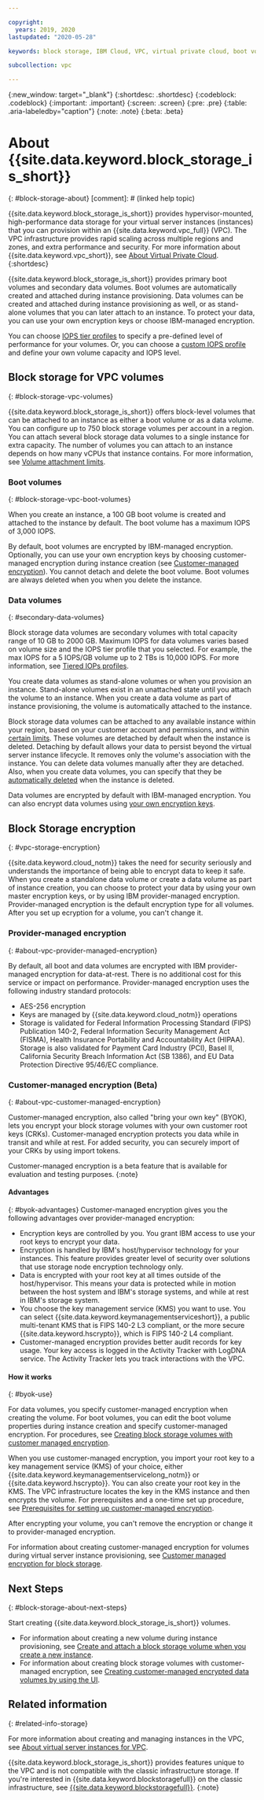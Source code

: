 ```yaml
---

copyright:
  years: 2019, 2020
lastupdated: "2020-05-28"

keywords: block storage, IBM Cloud, VPC, virtual private cloud, boot volume, data volume, volume, data storage, virtual server instance, instance, IOPS, HPCS, Key Protect

subcollection: vpc

---
```

{:new_window: target="_blank"}
{:shortdesc: .shortdesc}
{:codeblock: .codeblock}
{:important: .important}
{:screen: .screen}
{:pre: .pre}
{:table: .aria-labeledby="caption"}
{:note: .note}
{:beta: .beta}

# About {{site.data.keyword.block_storage_is_short}}
{: #block-storage-about}
[comment]: # (linked help topic)

{{site.data.keyword.block_storage_is_short}} provides hypervisor-mounted, high-performance data storage for your virtual server instances (instances) that you can provision within an {{site.data.keyword.vpc_full}} (VPC). The VPC infrastructure provides rapid scaling across multiple regions and zones, and extra performance and security. For more information about {{site.data.keyword.vpc_short}}, see [About Virtual Private Cloud](/docs/vpc?topic=vpc-about-vpc).
{:shortdesc}

{{site.data.keyword.block_storage_is_short}} provides primary boot volumes and secondary data volumes. Boot volumes are automatically created and attached during instance provisioning. Data volumes can be created and attached during instance provisioning as well, or as stand-alone volumes that you can later attach to an instance. To protect your data, you can use your own encryption keys or choose IBM-managed encryption. 

You can choose [IOPS tier profiles](/docs/vpc?topic=vpc-block-storage-profiles#tiers) to specify a pre-defined level of performance for your volumes. Or, you can choose a [custom IOPS profile](/docs/vpc?topic=vpc-block-storage-profiles#custom) and define your own volume capacity and IOPS level.

## Block storage for VPC volumes
{: #block-storage-vpc-volumes}

{{site.data.keyword.block_storage_is_short}} offers block-level volumes that can be attached to an instance as either a boot volume or as a data volume. You can configure up to 750 block storage volumes per account in a region. You can attach several block storage data volumes to a single instance for extra capacity. The number of volumes you can attach to an instance depends on how many vCPUs that instance contains. For more information, see [Volume attachment limits](/docs/vpc?topic=vpc-attaching-block-storage#vol-attach-limits).

### Boot volumes
{: #block-storage-vpc-boot-volumes}

When you create an instance, a 100 GB boot volume is created and attached to the instance by default. The boot volume has a maximum IOPS of 3,000 IOPS.

By default, boot volumes are encrypted by IBM-managed encryption. Optionally, you can use your own encryption keys by choosing customer-managed encryption during instance creation (see [Customer-managed encryption](#about-vpc-customer-managed-encryption)). You cannot detach and delete the boot volume. Boot volumes are always deleted when you when you delete the instance.

### Data volumes
{: #secondary-data-volumes}

Block storage data volumes are secondary volumes with total capacity range of 10 GB to 2000 GB. Maximum IOPS for data volumes varies based on volume size and the IOPS tier profile that you selected. For example, the max IOPS for a 5 IOPS/GB volume up to 2 TBs is 10,000 IOPS. For more information, see
[Tiered IOPs profiles](/docs/vpc?topic=vpc-block-storage-profiles#tiers).

You create data volumes as stand-alone volumes or when you provision an instance. Stand-alone volumes exist in an unattached state until you attach the volume to an instance. When you create a data volume as part of instance provisioning, the volume is automatically attached to the instance.

Block storage data volumes can be attached to any available instance within your region, based on your customer account and permissions, and within [certain limits](/docs/vpc?topic=vpc-attaching-block-storage#vol-attach-limits). These volumes are detached by default when the instance is deleted. Detaching by default allows your data to persist beyond the virtual server instance lifecycle. It removes only the volume's association with the instance. You can delete data volumes manually after they are detached. Also, when you create data volumes, you can specify that they be [automatically deleted](/docs/vpc?topic=vpc-managing-block-storage#auto-delete) when the instance is deleted.

Data volumes are encrypted by default with IBM-managed encryption. You can also encrypt data volumes using [your own encryption keys](#about-vpc-customer-managed-encryption).

## Block Storage encryption
{: #vpc-storage-encryption}

{{site.data.keyword.cloud_notm}} takes the need for security seriously and understands the importance of being able to encrypt data to keep it safe. When you create a standalone data volume or create a data volume as part of instance creation, you can choose to protect your data by using your own master encryption keys, or by using IBM provider-managed encryption. Provider-managed encryption is the default encryption type for all volumes. After you set up ecryption for a volume, you can't change it.

### Provider-managed encryption
{: #about-vpc-provider-managed-encryption}

By default, all boot and data volumes are encrypted with IBM provider-managed encryption for data-at-rest. There is no additional cost for this service or impact on performance. Provider-managed encryption uses the following industry standard protocols:

* AES-256 encryption
* Keys are managed by {{site.data.keyword.cloud_notm}} operations
* Storage is validated for Federal Information Processing Standard (FIPS) Publication 140-2, Federal Information Security Management Act (FISMA), Health Insurance Portability and Accountability Act (HIPAA). Storage is also validated for Payment Card Industry (PCI), Basel II, California Security Breach Information Act (SB 1386), and EU Data Protection Directive 95/46/EC compliance.

### Customer-managed encryption (Beta)
{: #about-vpc-customer-managed-encryption}

Customer-managed encryption, also called "bring your own key" (BYOK), lets you encrypt your block storage volumes with your own customer root keys (CRKs). Customer-managed encryption protects you data while in transit and while at rest. For added security, you can securely import of your CRKs by using import tokens. 

Customer-managed encryption is a beta feature that is available for evaluation and testing purposes. 
{:note}

#### Advantages
{: #byok-advantages}
Customer-managed encryption gives you the following advantages over provider-managed encryption:

* Encryption keys are controlled by you. You grant IBM access to use your root keys to encrypt your data.
* Encryption is handled by IBM's host/hypervisor technology for your instances. This feature provides greater level of security over solutions that use storage node encryption technology only. 
* Data is encrypted with your root key at all times outside of the host/hypervisor. This means your data is protected while in motion between the host system and IBM's storage systems, and while at rest in IBM's storage system.
* You choose the key management service (KMS) you want to use. You can select {{site.data.keyword.keymanagementserviceshort}}, a public multi-tenant KMS that is FIPS 140-2 L3 compliant, or the more secure {{site.data.keyword.hscrypto}}, which is FIPS 140-2 L4 compliant.
* Customer-managed encryption provides better audit records for key usage. Your key access is logged in the Activity Tracker with LogDNA service. The Activity Tracker lets you track interactions with the VPC.

#### How it works
{: #byok-use}

For data volumes, you specify customer-managed encryption when creating the volume. For boot volumes, you can edit the boot volume properties during instance creation and specify customer-managed encryption. For procedures, see [Creating block storage volumes with customer managed encryption](/docs/vpc?topic=vpc-block-storage-vpc-encryption).

When you use customer-managed encryption, you import your root key to a key management service (KMS) of your choice, either {{site.data.keyword.keymanagementservicelong_notm}} or {{site.data.keyword.hscrypto}}. You can also create your root key in the KMS. The VPC infrastructure locates the key in the KMS instance and then encrypts the volume. For prerequisites and a one-time set up procedure, see [Prerequisites for setting up customer-managed encryption](/docs/vpc?topic=vpc-creating-instances-byok#byok-vsi-prereqs).

After encrypting your volume, you can't remove the encryption or change it to provider-managed encryption.

For information about creating customer-managed encryption for volumes during virtual server instance provisioning, see [Customer managed encryption for block storage](/docs/vpc?topic=vpc-creating-instances-byok).

## Next Steps
{: #block-storage-about-next-steps}

Start creating {{site.data.keyword.block_storage_is_short}} volumes.

* For information about creating a new volume during instance provisioning, see [Create and attach a block storage volume when you create a new instance](/docs/vpc?topic=vpc-creating-block-storage#create-from-vsi).
* For information about creating block storage volumes with customer-managed encryption, see [Creating customer-managed encrypted data volumes by using the UI](/docs/vpc?topic=vpc-block-storage-vpc-encryption#data-vol-encryption-ui).

## Related information
{: #related-info-storage}

For more information about creating and managing instances in the VPC, see [About virtual server instances for VPC](/docs/vpc?topic=vpc-about-advanced-virtual-servers).

{{site.data.keyword.block_storage_is_short}} provides features unique to the VPC and is not compatible with the classic infrastructure storage. If you're interested in {{site.data.keyword.blockstoragefull}} on the classic infrastructure, see [{{site.data.keyword.blockstoragefull}}](/docs/BlockStorage?topic=BlockStorage-getting-started).
{:note}
